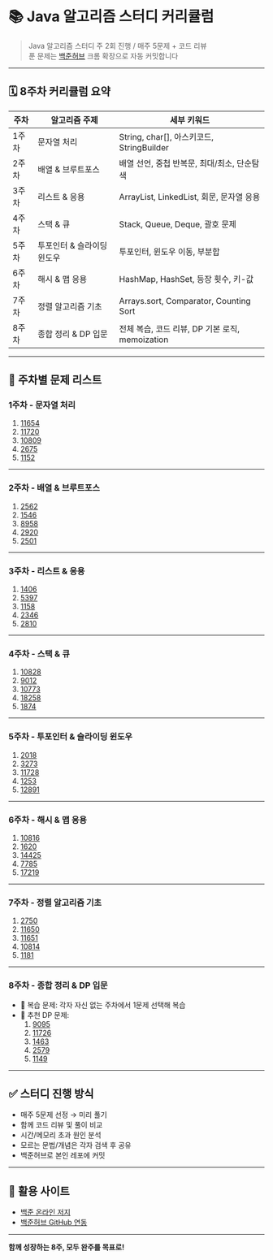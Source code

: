 # 📚 Java 알고리즘 스터디 커리큘럼

> Java 알고리즘 스터디
> 주 2회 진행 / 매주 5문제 + 코드 리뷰  
> 푼 문제는 [백준허브](https://github.com/BaekjoonHub/BaekjoonHub) 크롬 확장으로 자동 커밋합니다

---

## 🗓️ 8주차 커리큘럼 요약

| 주차 | 알고리즘 주제               | 세부 키워드 |
|------|------------------------------|-------------|
| 1주차 | 문자열 처리                 | String, char[], 아스키코드, StringBuilder |
| 2주차 | 배열 & 브루트포스           | 배열 선언, 중첩 반복문, 최대/최소, 단순탐색 |
| 3주차 | 리스트 & 응용               | ArrayList, LinkedList, 회문, 문자열 응용 |
| 4주차 | 스택 & 큐                   | Stack, Queue, Deque, 괄호 문제 |
| 5주차 | 투포인터 & 슬라이딩 윈도우 | 투포인터, 윈도우 이동, 부분합 |
| 6주차 | 해시 & 맵 응용              | HashMap, HashSet, 등장 횟수, 키-값 |
| 7주차 | 정렬 알고리즘 기초          | Arrays.sort, Comparator, Counting Sort |
| 8주차 | 종합 정리 & DP 입문         | 전체 복습, 코드 리뷰, DP 기본 로직, memoization |

---

## 🧩 주차별 문제 리스트

### 1주차 - 문자열 처리
1. [11654](https://www.acmicpc.net/problem/11654)
2. [11720](https://www.acmicpc.net/problem/11720)
3. [10809](https://www.acmicpc.net/problem/10809)
4. [2675](https://www.acmicpc.net/problem/2675)
5. [1152](https://www.acmicpc.net/problem/1152)

---

### 2주차 - 배열 & 브루트포스
1. [2562](https://www.acmicpc.net/problem/2562)
2. [1546](https://www.acmicpc.net/problem/1546)
3. [8958](https://www.acmicpc.net/problem/8958)
4. [2920](https://www.acmicpc.net/problem/2920)
5. [2501](https://www.acmicpc.net/problem/2501)

---

### 3주차 - 리스트 & 응용
1. [1406](https://www.acmicpc.net/problem/1406)
2. [5397](https://www.acmicpc.net/problem/5397)
3. [1158](https://www.acmicpc.net/problem/1158)
4. [2346](https://www.acmicpc.net/problem/2346)
5. [2810](https://www.acmicpc.net/problem/2810)

---

### 4주차 - 스택 & 큐
1. [10828](https://www.acmicpc.net/problem/10828)
2. [9012](https://www.acmicpc.net/problem/9012)
3. [10773](https://www.acmicpc.net/problem/10773)
4. [18258](https://www.acmicpc.net/problem/18258)
5. [1874](https://www.acmicpc.net/problem/1874)

---

### 5주차 - 투포인터 & 슬라이딩 윈도우
1. [2018](https://www.acmicpc.net/problem/2018)
2. [3273](https://www.acmicpc.net/problem/3273)
3. [11728](https://www.acmicpc.net/problem/11728)
4. [1253](https://www.acmicpc.net/problem/1253)
5. [12891](https://www.acmicpc.net/problem/12891)

---

### 6주차 - 해시 & 맵 응용
1. [10816](https://www.acmicpc.net/problem/10816)
2. [1620](https://www.acmicpc.net/problem/1620)
3. [14425](https://www.acmicpc.net/problem/14425)
4. [7785](https://www.acmicpc.net/problem/7785)
5. [17219](https://www.acmicpc.net/problem/17219)

---

### 7주차 - 정렬 알고리즘 기초
1. [2750](https://www.acmicpc.net/problem/2750)
2. [11650](https://www.acmicpc.net/problem/11650)
3. [11651](https://www.acmicpc.net/problem/11651)
4. [10814](https://www.acmicpc.net/problem/10814)
5. [1181](https://www.acmicpc.net/problem/1181)

---

### 8주차 - 종합 정리 & DP 입문
- 📌 복습 문제: 각자 자신 없는 주차에서 1문제 선택해 복습
- 📌 추천 DP 문제:
  1. [9095](https://www.acmicpc.net/problem/9095)
  2. [11726](https://www.acmicpc.net/problem/11726)
  3. [1463](https://www.acmicpc.net/problem/1463)
  4. [2579](https://www.acmicpc.net/problem/2579)
  5. [1149](https://www.acmicpc.net/problem/1149)

---

## ✅ 스터디 진행 방식

- 매주 5문제 선정 → 미리 풀기
- 함께 코드 리뷰 및 풀이 비교
- 시간/메모리 초과 원인 분석
- 모르는 문법/개념은 각자 검색 후 공유
- 백준허브로 본인 레포에 커밋

---

## 📌 활용 사이트

- [백준 온라인 저지](https://www.acmicpc.net/)
- [백준허브 GitHub 연동](https://github.com/BaekjoonHub/BaekjoonHub)

---

**함께 성장하는 8주, 모두 완주를 목표로!**

